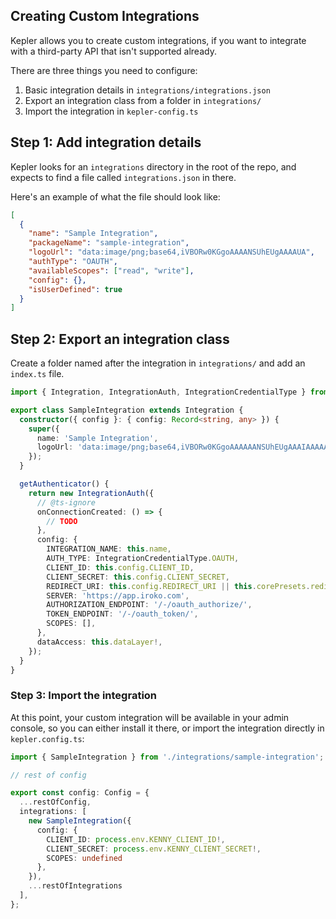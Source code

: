 ## Creating Custom Integrations

Kepler allows you to create custom integrations, if you want to integrate with a third-party API that isn't supported already.

There are three things you need to configure:

1. Basic integration details in `integrations/integrations.json`
2. Export an integration class from a folder in `integrations/`
3. Import the integration in `kepler-config.ts`

## Step 1: Add integration details

Kepler looks for an `integrations` directory in the root of the repo, and expects to find a file called `integrations.json` in there.

Here's an example of what the file should look like:

```json
[
  {
    "name": "Sample Integration",
    "packageName": "sample-integration",
    "logoUrl": "data:image/png;base64,iVBORw0KGgoAAAANSUhEUgAAAAUA",
    "authType": "OAUTH",
    "availableScopes": ["read", "write"],
    "config": {},
    "isUserDefined": true
  }
]
```

## Step 2: Export an integration class

Create a folder named after the integration in `integrations/` and add an `index.ts` file.

```ts
import { Integration, IntegrationAuth, IntegrationCredentialType } from '@kpl/core';

export class SampleIntegration extends Integration {
  constructor({ config }: { config: Record<string, any> }) {
    super({
      name: 'Sample Integration',
      logoUrl: 'data:image/png;base64,iVBORw0KGgoAAAAAANSUhEUgAAAIAAAAACACAAAAYAAADDPmHLAAAYTELEQVR4n0x9CXxU5fX2c997Z8tMFsKaBJIgaLEbYmm'
    });
  }

  getAuthenticator() {
    return new IntegrationAuth({
      // @ts-ignore
      onConnectionCreated: () => {
        // TODO
      },
      config: {
        INTEGRATION_NAME: this.name,
        AUTH_TYPE: IntegrationCredentialType.OAUTH,
        CLIENT_ID: this.config.CLIENT_ID,
        CLIENT_SECRET: this.config.CLIENT_SECRET,
        REDIRECT_URI: this.config.REDIRECT_URI || this.corePresets.redirectURI,
        SERVER: 'https://app.iroko.com',
        AUTHORIZATION_ENDPOINT: '/-/oauth_authorize/',
        TOKEN_ENDPOINT: '/-/oauth_token/',
        SCOPES: [],
      },
      dataAccess: this.dataLayer!,
    });
  }
}
```

### Step 3: Import the integration 

At this point, your custom integration will be available in your admin console, so you can either install it there, or import the integration directly in `kepler.config.ts`: 

```ts
import { SampleIntegration } from './integrations/sample-integration';

// rest of config

export const config: Config = {
  ...restOfConfig,
  integrations: [
    new SampleIntegration({
      config: {
        CLIENT_ID: process.env.KENNY_CLIENT_ID!,
        CLIENT_SECRET: process.env.KENNY_CLIENT_SECRET!,
        SCOPES: undefined
      },
    }),
    ...restOfIntegrations
  ],
}; 
```